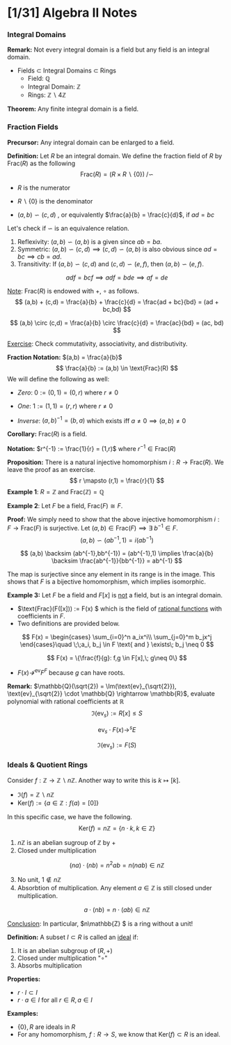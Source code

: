 # [1/31] Algebra II Notes

### Integral Domains

**Remark:** Not every integral domain is a field but any field is an integral domain.

- Fields $\subset$ Integral Domains $\subset$ Rings 
  - Field: $\mathbb{Q}$
  - Integral Domain: $\mathbb{Z}$ 
  - Rings: $\mathbb{Z}\backslash 4\mathbb{Z}$  

**Theorem:** Any finite integral domain is a field.

### Fraction Fields

**Precursor:** Any integral domain can be enlarged to a field.

**Definition:** Let $R$ be an integral domain. We define the fraction field of $R$ by $\text{Frac}(R)$ as the following
$$
\text{Frac}(R) = \left({R} \times R\backslash \{0\} \right) \;/ \backsim
$$

- $R$ is the numerator
- $R\backslash \{0\}$ is the denominator

-  $(a,b) \backsim (c,d)$ , or equivalently $\frac{a}{b} = \frac{c}{d}$, if $ad = bc$ 

Let's check if $\backsim$ is an equivalence relation.

1. Reflexivity: $(a,b) \backsim (a,b)$ is a given since $ab = ba$. 
2. Symmetric: $(a,b) \backsim (c,d) \implies (c,d) \backsim (a,b)$ is also obvious since $ad = bc \implies cb = ad$. 
3.  Transitivity: If $(a,b) \backsim (c,d)$  and $(c,d) \backsim (e,f)$, then $(a,b) \backsim (e,f)$. 

$$
adf = bcf \implies adf = bde \implies af = de
$$

<u>Note</u>: $\text{Frac}(R)$ is endowed with $+, \;\circ$ as follows.
$$
(a,b) + (c,d) = \frac{a}{b} + \frac{c}{d} = \frac{ad + bc}{bd} = (ad + bc,bd) 
$$

$$
(a,b) \circ (c,d) = \frac{a}{b} \circ \frac{c}{d} = \frac{ac}{bd} = (ac, bd)
$$

<u>Exercise</u>: Check commutativity, associativity, and distributivity.

**Fraction Notation:** $(a,b) = \frac{a}{b}$ 
$$
\frac{a}{b} := (a,b) \in \text{Frac}(R)
$$
We will define the following as well:

- *Zero*: $0 := (0,1) = (0,r)$ where $r \neq 0$
- *One*: $1 := (1,1) = (r,r)$ where $r \neq 0$ 

- *Inverse*: $(a,b)^{-1} = (b,a)$ which exists iff $a \neq 0 \implies (a,b) \neq 0$  

**Corollary:** $\text{Frac}(R)$ is a field.

**Notation:** $r^{-1} := \frac{1}{r} = (1,r)$  where $r^{-1} \in \text{Frac}(R)$ 

**Proposition:** There is a natural injective homomorphism $i: R \rightarrow \text{Frac}(R)$. We leave the proof as an exercise.
$$
r \mapsto (r,1) = \frac{r}{1}
$$
**Example 1**: $R = \mathbb{Z}$ and $\text{Frac}(\mathbb{Z}) = \mathbb{Q}$ 

**Example 2**: Let $F$ be a field, $\text{Frac}(F) \cong F$. 

**Proof:** We simply need to show that the above injective homomorphism $i: F \rightarrow \text{Frac}(F)$ is surjective. Let $(a,b) \in \text{Frac}(F) \implies \exists \;b^{-1} \in F$. 
$$
(a,b) \backsim (ab^{-1},1) = i(ab^{-1})
$$

$$
(a,b) \backsim (ab^{-1},bb^{-1}) = (ab^{-1},1) \implies \frac{a}{b} \backsim \frac{ab^{-1}}{bb^{-1}} = ab^{-1}
$$

The map is surjective since any element in its range is in the image. This shows that $F$ is a bijective homomorphism, which implies isomorphic.

**Example 3:** Let $F$ be a field and $F[x]$ is <u>not</u> a field, but is an integral domain. 

- $\text{Frac}(F([x])) := F(x) $ which is the field of <u>rational functions</u> with coefficients in $F$​.  
- Two definitions are provided below.

$$
F(x) = \begin{cases}
	\sum_{i=0}^n a_ix^i\\
	\sum_{j=0}^m b_jx^j
\end{cases}\quad \;\;a_i, b_j \in F \text{ and } \exists\; b_j \neq 0
$$

$$
F(x) = \{\frac{f}{g}: f,g \in F[x],\; g\neq 0\}
$$

- $F(x) \nrightarrow^{\text{ev}} F^F$ because $g$​ can have roots.

**Remark:** $\mathbb{Q}(\sqrt{2}) = \Im(\text{ev}_{\sqrt{2}}), \text{ev}_{\sqrt{2}} \cdot \mathbb{Q} \rightarrow \mathbb{R}$, evaluate polynomial with rational coefficients at $\mathbb{R}$ 
$$
\Im(\text{ev}_s) := R[x] \leq S
$$

$$
\text{ev}_s \cdot F(x) \longrightarrow^s E
$$

$$
\Im(\text{ev}_s) := F(S)
$$

### Ideals & Quotient Rings

Consider $f: \mathbb{Z} \rightarrow \mathbb{Z}\backslash n\mathbb{Z}$. Another way to write this is $k \mapsto [k]$.  

- $\Im(f) = \mathbb{Z}\backslash n \mathbb{Z}$
- $\text{Ker}(f) := \{a \in \mathbb{Z} : f(a) = [0]\}$ 

In this specific case, we have the following.
$$
\text{Ker}(f) = n\mathbb{Z} = \{n \cdot k, k \in \mathbb{Z}\}
$$

1) $n\mathbb{Z}$ is an abelian sugroup of $\mathbb{Z}$ by $+$ 
2) Closed under multiplication 

$$
(na) \cdot (nb) = n^2 ab = n(nab) \in n\mathbb{Z}
$$

3. No unit, $1 \notin n\mathbb{Z}$ 
4. Absorbtion of multiplication. Any element $a \in \mathbb{Z}$ is still closed under multiplication.

$$
a \cdot (nb) = n \cdot (ab) \in n\mathbb{Z}
$$

<u>Conclusion</u>: In particular, $n\mathbb{Z} $ is a ring without a unit! 

**Definition:** A subset $I \subset R$ is called an <u>ideal</u> if:

1. It is an abelian subgroup of $(R, +)$​ 
2. Closed under multiplication "$\circ$"
3. Absorbs multiplication

**Properties:** 

- $r \cdot I \subset I$ 
- $r \cdot a \in I$ for all $r \in R, a \in I$ 

**Examples:** 

- $\{0\}, R$ are ideals in $R$ 
- For any homomorphism, $f: R \rightarrow S$, we know that $\text{Ker}(f) \subset R$  is an ideal.

